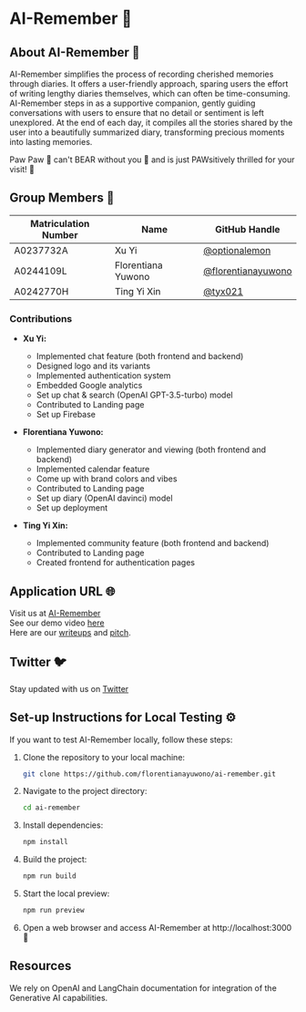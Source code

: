 # AI-Remember 📔

## About AI-Remember 🌟

AI-Remember simplifies the process of recording cherished memories through diaries. It offers a user-friendly approach, sparing users the effort of writing lengthy diaries themselves, which can often be time-consuming. AI-Remember steps in as a supportive companion, gently guiding conversations with users to ensure that no detail or sentiment is left unexplored. At the end of each day, it compiles all the stories shared by the user into a beautifully summarized diary, transforming precious moments into lasting memories.

Paw Paw 🐻 can't BEAR without you 🥺 and is just PAWsitively thrilled for your visit! 🤩

## Group Members 👥

| Matriculation Number | Name               | GitHub Handle                            |
| -------------------- | ------------------ | ------------------------------------------ |
| A0237732A            | Xu Yi              | [@optionalemon](https://github.com/optionalemon/)         |
| A0244109L            | Florentiana Yuwono | [@florentianayuwono](https://github.com/florentianayuwono/) |
| A0242770H            | Ting Yi Xin        | [@tyx021](https://github.com/tyx021) |

### Contributions
- **Xu Yi:**
  - Implemented chat feature (both frontend and backend)
  - Designed logo and its variants
  - Implemented authentication system
  - Embedded Google analytics
  - Set up chat & search (OpenAI GPT-3.5-turbo) model
  - Contributed to Landing page
  - Set up Firebase

- **Florentiana Yuwono:**
  - Implemented diary generator and viewing (both frontend and backend)
  - Implemented calendar feature
  - Come up with brand colors and vibes
  - Contributed to Landing page
  - Set up diary (OpenAI davinci) model
  - Set up deployment

- **Ting Yi Xin:**
  - Implemented community feature (both frontend and backend)
  - Contributed to Landing page
  - Created frontend for authentication pages

## Application URL 🌐

Visit us at [AI-Remember](https://ai-remember.vercel.app/) \
See our demo video [here](https://youtu.be/0lbNq1ESeBM) \
Here are our [writeups](group-6-milestones.pdf) and [pitch](group-6-pitch.pdf).

## Twitter 🐦

Stay updated with us on [Twitter](https://twitter.com/ai_remember)

## Set-up Instructions for Local Testing ⚙️

If you want to test AI-Remember locally, follow these steps:

1. Clone the repository to your local machine:
   ```bash
   git clone https://github.com/florentianayuwono/ai-remember.git
   ```
2. Navigate to the project directory:
   ```bash
   cd ai-remember
   ```
3. Install dependencies:
   ```bash
   npm install
   ```
4. Build the project:
   ```bash
   npm run build
   ```
5. Start the local preview:
   ```bash
   npm run preview
   ```
6. Open a web browser and access AI-Remember at http://localhost:3000 🚀

## Resources
We rely on OpenAI and LangChain documentation for integration of the Generative AI capabilities.
